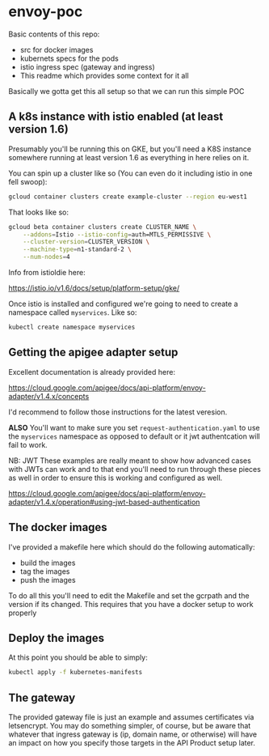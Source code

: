# envoy-poc
Basic contents of this repo:
* src for docker images
* kubernets specs for the pods
* istio ingress spec (gateway and ingress)
* This readme which provides some context for it all

Basically we gotta get this all setup so that we can run this simple POC

## A k8s instance with istio enabled (at least version 1.6)
Presumably you'll be running this on GKE, but you'll need a K8S instance 
somewhere running at least version 1.6 as everything in here relies on it.

You can spin up a cluster like so (You can even do it including istio in one fell swoop):
```bash
gcloud container clusters create example-cluster --region eu-west1
```

That looks like so:
```bash
gcloud beta container clusters create CLUSTER_NAME \
    --addons=Istio --istio-config=auth=MTLS_PERMISSIVE \
    --cluster-version=CLUSTER_VERSION \
    --machine-type=n1-standard-2 \
    --num-nodes=4
```

Info from istioldie here:

https://istio.io/v1.6/docs/setup/platform-setup/gke/

Once istio is installed and configured we're going to need to create a
namespace called `myservices`. Like so:

```bash
kubectl create namespace myservices
```

## Getting the apigee adapter setup
Excellent documentation is already provided here:

https://cloud.google.com/apigee/docs/api-platform/envoy-adapter/v1.4.x/concepts

I'd recommend to follow those instructions for the latest veresion. 

**ALSO** You'll want to make sure you set `request-authentication.yaml` to use
the `myservices` namespace as opposed to default or it jwt authentcation will
fail to work.

NB: JWT
These examples are really meant to show how advanced cases with JWTs can work 
and to that end you'll need to run through these pieces as well in order
to ensure this is working and configured as well.

https://cloud.google.com/apigee/docs/api-platform/envoy-adapter/v1.4.x/operation#using-jwt-based-authentication

## The docker images
I've provided a makefile here which should do the following automatically:
* build the images
* tag the images
* push the images 

To do all this you'll need to edit the Makefile and set the gcrpath and the
version if its changed. This requires that you have a docker setup to work
properly

## Deploy the images
At this point you should be able to simply:

```bash
kubectl apply -f kubernetes-manifests
```

## The gateway
The provided gateway file is just an example and assumes certificates via
letsencrypt.  You may do something simpler, of course, but be aware that
whatever that ingress gateway is (ip, domain name, or otherwise) will have
an impact on how you specify those targets in the API Product setup later.
